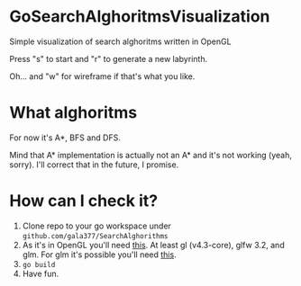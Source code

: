 # GoSearchAlghoritmsVisualization
Simple visualization of search alghoritms written in OpenGL

Press "s" to start and "r" to generate a new labyrinth. 

Oh... and "w" for wireframe if that's what you like.

# What alghoritms 
For now it's A*, BFS and DFS.

Mind that A* implementation is actually not an A* and it's not working (yeah, sorry).
I'll correct that in the future, I promise.

# How can I check it?

1. Clone repo to your go workspace under `github.com/gala377/SearchAlghorithms`
2. As it's in OpenGL you'll need [this](https://github.com/go-gl). At least gl (v4.3-core), glfw 3.2, and glm. For glm it's possible you'll need [this](https://github.com/golang/image).
3. `go build`
4. Have fun.
